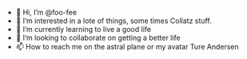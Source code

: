 - 👋 Hi, I’m @foo-fee
- 👀 I’m interested in a lote of things, some times Collatz stuff.
- 🌱 I’m currently learning to live a good life
- 💞️ I’m looking to collaborate on getting a better life
- 📫 How to reach me on the astral plane or my avatar Ture Andersen

<!---
foo-fee/foo-fee is a ✨ special ✨ repository because its `README.md` (this file) appears on your GitHub profile.
You can click the Preview link to take a look at your changes.
--->
